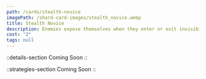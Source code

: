 ```yaml
---
path: /cards/stealth-novice
imagePath: /shard-card-images/stealth_novice.webp
title: Stealth Novice
description: Enemies expose themselves when they enter or exit invisibility by skills.
cost: "2"
tags: null
---
```


::details-section
Coming Soon
::

::strategies-section
Coming Soon
::
